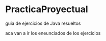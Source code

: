 # PracticaProyectual

guia de ejercicios de Java resueltos

aca van a ir los eneunciados de los ejercicios
